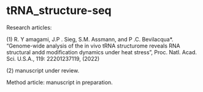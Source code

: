 # tRNA_structure-seq

Research articles: 

  (1) R. Y amagami, J.P . Sieg, S.M. Assmann, and P .C. Bevilacqua*. “Genome-wide analysis of the in vivo tRNA structurome reveals RNA structural andd modification dynamics under heat stress”, Proc. Natl. Acad. Sci. U.S.A., 119: 22201237119, (2022)
  
  (2) manuscript under review.

Method article: manuscript in preparation.



